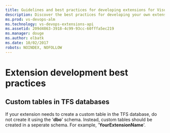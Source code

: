 ```yaml
---
title: Guidelines and best practices for developing extensions for Visual Studio Team Services or Team Foundation Server
description: Discover the best practices for developing your own extensions for VSTS or TFS
ms.prod: vs-devops-alm
ms.technology: vs-devops-extensions-api
ms.assetid: 209d4863-3918-4c99-93cc-60fffa5ec219
ms.manager: douge
ms.author: elbatk
ms.date: 10/02/2017
robots: NOINDEX, NOFOLLOW
---
```


# Extension development best practices

## Custom tables in TFS databases

If your extension needs to create a custom table in the TFS database, do not create it using the '**dbo**' schema. Instead, custom tables should be created in a seperate schema. For example, '**YourExtensionName**'.